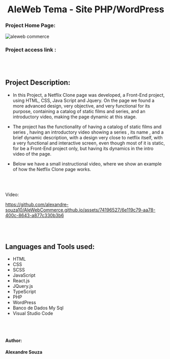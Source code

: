 <h1 align="center"> AleWeb Tema - Site PHP/WordPress</h1>

### Project Home Page:

![aleweb commerce](https://github.com/alexandre-souza10/AleWebCommerce.github.io/assets/74196527/f391398a-84d1-4a40-8922-0adca47aa7f7)

### Project access link :

<br></br>

## Project Description:
- In this Project, a Netflix Clone page was developed, a Front-End project, using HTML, CSS, Java Script and Jquery. On the page
we found a more advanced design, very objective, and very functional for its purpose, containing a catalog of static films and series,
and an introductory video, making the page dynamic at this stage.

- The project has the functionality of having a catalog of static films and series , having an introductory video showing a series , its name ,
and a brief dynamic description, with a design very close to netflix itself, with a very functional and interactive screen, even though most of it is static, for
be a Front-End project only, but having its dynamics in the intro video of the page.

- Below we have a small instructional video, where we show an example of how the Netflix Clone page works.

<br></br>

Video:

https://github.com/alexandre-souza10/AleWebCommerce.github.io/assets/74196527/6e119c79-aa78-400c-8643-a877c330b3b6

<br></br>

## Languages ​​and Tools used:
- HTML
- CSS
- SCSS
- JavaScript
- React.js
- JQuery.js
- TypeScript
- PHP
- WordPress
- Banco de Dados My Sql
- Visual Studio Code

<br></br>

#### Author: 
**Alexandre Souza**


